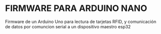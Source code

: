 # FIRMWARE PARA ARDUINO NANO
Firmware de un Arduino Uno para lectura de tarjetas RFID, y comunicación de datos  por comuncion  serial a un dispositivo maestro esp32
